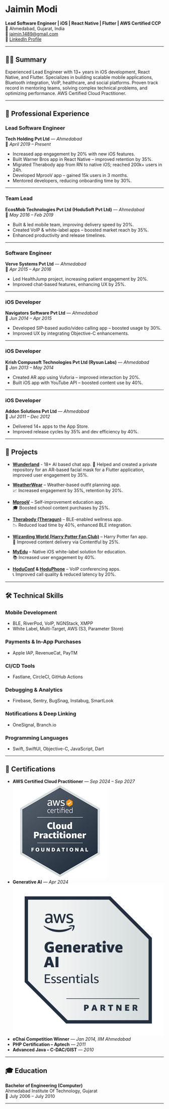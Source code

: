 # Jaimin Modi

**Lead Software Engineer | iOS | React Native | Flutter | AWS Certified CCP**  
📍 Ahmedabad, Gujarat, India  
📧 [jaimin.1489@gmail.com](mailto:jaimin.1489@gmail.com)  
🔗 [LinkedIn Profile](https://linkedin.com/in/itsmejaiminmodi)

---

## 🧑‍💻 Summary

Experienced Lead Engineer with 13+ years in iOS development, React Native, and Flutter. Specializes in building scalable mobile applications, Bluetooth integration, VoIP, healthcare, and social platforms. Proven track record in mentoring teams, solving complex technical problems, and optimizing performance. AWS Certified Cloud Practitioner.

---

## 💼 Professional Experience

### **Lead Software Engineer**  
**Tech Holding Pvt Ltd** — *Ahmedabad*  
📅 *April 2019 – Present*

- Increased app engagement by 20% with new iOS features.
- Built Warner Bros app in React Native – improved retention by 35%.
- Migrated Therabody app from RN to native iOS; reached 200k+ users in 24h.
- Developed MprooV app – gained 15k users in 3 months.
- Mentored developers, reducing onboarding time by 30%.

---

### **Team Lead**  
**EcosMob Technologies Pvt Ltd (HoduSoft Pvt Ltd)** — *Ahmedabad*  
📅 *May 2016 – Feb 2019*

- Built & led mobile team, improving delivery speed by 20%.
- Created VoIP & white-label apps – boosted market reach by 35%.
- Enhanced productivity and release timelines.

---

### **Software Engineer**  
**Verve Systems Pvt Ltd** — *Ahmedabad*  
📅 *Apr 2015 – Apr 2016*

- Led HealthJump project, increasing patient engagement by 20%.
- Improved chat-based features, enhancing UX by 25%.

---

### **iOS Developer**  
**Navigators Software Pvt Ltd** — *Ahmedabad*  
📅 *Jun 2014 – Apr 2015*

- Developed SIP-based audio/video calling app – boosted usage by 30%.
- Improved UX by integrating Objective-C enhancements.

---

### **iOS Developer**  
**Krish Compusoft Technologies Pvt Ltd (Rysun Labs)** — *Ahmedabad*  
📅 *Jan 2013 – May 2014*

- Created AR app using Vuforia – improved interaction by 20%.
- Built iOS app with YouTube API – boosted content use by 40%.

---

### **iOS Developer**  
**Addon Solutions Pvt Ltd** — *Ahmedabad*  
📅 *Jul 2011 – Dec 2012*

- Delivered 14+ apps to the App Store.
- Improved release cycles by 35% and dev efficiency by 40%.

---

## 📱 Projects
- **[Wunderland](https://apps.apple.com/us/app/wunderland/id6502531969)** - 18+ AI based chat app.
  🧙 Helped and created a private repository for an AR-based facial mask for a Flutter application, improved user engagement by 35%.
  
- **[WeatherWear](https://apps.apple.com/us/app/weather-wear/id6741139764)** – Weather-based outfit planning app.  
  📈 Increased engagement by 35%, retention by 20%.

- **[MprooV](https://apps.apple.com/us/app/mproov/id1572340182)** – Self-improvement education app.  
  🎓 Boosted school content purchases by 25%.

- **[Therabody (Theragun)](https://apps.apple.com/us/app/theragun/id1445611295)** – BLE-enabled wellness app.  
  📉 Reduced load time by 40%, enhanced BLE integration.

- **[Wizarding World (Harry Potter Fan Club)](https://apps.apple.com/us/app/wizarding-world/id1427926466)** – Harry Potter fan app.  
  🧙 Improved content delivery via Contentful by 25%.

- **[MyEdu](https://itunes.apple.com/us/app/myedu/id1025665835?ls=1&mt=8)** – Native iOS white-label solution for education.  
  📚 Increased user engagement by 40%.

- **[HoduConf](https://itunes.apple.com/us/app/hoduconf/id1198480454?ls=1&mt=8) & [HoduPhone](https://itunes.apple.com/us/app/hoduphone/id1054379118?ls=1&mt=8)** – VoIP conferencing apps.  
  📞 Improved call quality & reduced latency by 20%.

---

## 🛠️ Technical Skills

### Mobile Development
- BLE, RiverPod, VoIP, NGNStack, XMPP
- White Label, Multi-Target, AWS (S3, Parameter Store)

### Payments & In-App Purchases
- Apple IAP, RevenueCat, PayTM

### CI/CD Tools
- Fastlane, CircleCI, GitHub Actions

### Debugging & Analytics
- Firebase, Sentry, BugSnag, Instabug, SmartLook

### Notifications & Deep Linking
- OneSignal, Branch.io

### Programming Languages
- Swift, SwiftUI, Objective-C, JavaScript, Dart

---

## 📜 Certifications

- **AWS Certified Cloud Practitioner** — *Sep 2024 – Sep 2027* 
 ![CLF02](/assets/img/aws_ccp.png)
- **Generative AI** — *Apr 2024*
 ![AWS Partner](/assets/img/aws_generative_ai.png)
- **eChai Competition Winner** — *Jan 2014, IIM Ahmedabad*
- **PHP Certification – Aptech** — *2011*
- **Advanced Java – C-DAC/GIST** — *2010*

---

## 🎓 Education

**Bachelor of Engineering (Computer)**  
Ahmedabad Institute Of Technology, Gujarat  
📅 July 2006 – July 2010

---
